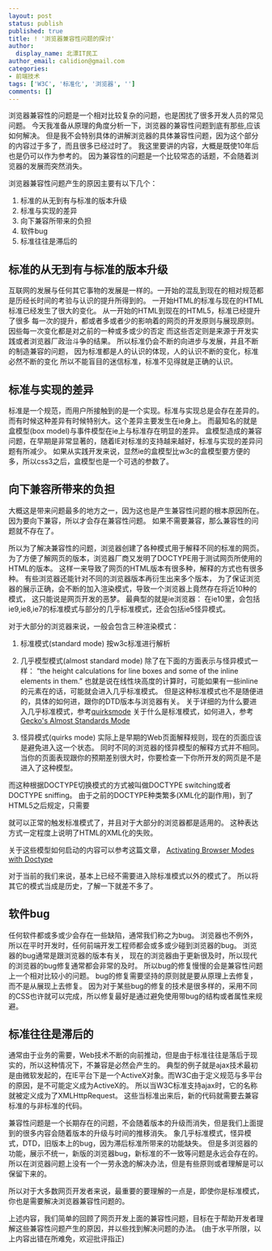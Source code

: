 ```yaml
---
layout: post
status: publish
published: true
title: ! '浏览器兼容性问题的探讨'
author:
  display_name: 北漂IT民工
author_email: calidion@gmail.com
categories:
- 前端技术
tags: ['W3C', '标准化', '浏览器', '']
comments: []
---
```


浏览器兼容性的问题是一个相对比较复杂的问题，也是困扰了很多开发人员的常见问题。
今天我准备从原理的角度分析一下，浏览器的兼容性问题到底有那些,应该如何解决。
但是我不会特别具体的讲解浏览器的具体兼容性问题，因为这个部分的内容过于多了，而且很多已经过时了。
我这里要讲的内容，大概是既使10年后也是仍可以作为参考的。
因为兼容性的问题是一个比较常态的话题，不会随着浏览器的发展而突然消失。

浏览器兼容性问题产生的原因主要有以下几个：
  1. 标准的从无到有与标准的版本升级
  2. 标准与实现的差异
  3. 向下兼容所带来的负担
  4. 软件bug
  5. 标准往往是滞后的


## 标准的从无到有与标准的版本升级

  互联网的发展与任何其它事物的发展是一样的。一开始的混乱到现在的相对规范都是历经长时间的考验与认识的提升所得到的。
  一开始HTML的标准与现在的HTML标准已经发生了很大的变化。
  从一开始的HTML到现在的HTML5，标准已经提升了很多
  每一次的提升，都或者多或者少的影响着的网页的开发原则与展现原则。
  因些每一次变化都是对之前的一种或多或少的否定
  而这些否定则是来源于开发实践或者浏览器厂政治斗争的结果。
  所以标准仍会不断的向进步与发展，并且不断的制造兼容的问题，
  因为标准都是人的认识的体现，人的认识不断的变化，标准必然不断的变化
  所以不能盲目的迷信标准，标准不见得就是正确的认识。

## 标准与实现的差异

  标准是一个规范，而用户所接触到的是一个实现。标准与实现总是会存在差异的。而有时候这种差异有时候特别大。这个差异主要发生在ie身上。
  而最知名的就是盒模型(box model)与事件模型在ie上与标准存在明显的差异。
  盒模型造成的兼容问题，在早期是非常显著的，随着IE对标准的支持越来越好，标准与实现的差异问题有所减少。
  如果从实践开发来说，显然ie的盒模型比w3c的盒模型要方便的多，所以css3之后，盒模型也是一个可选的参数了。

## 向下兼容所带来的负担

  大概这是带来问题最多的地方之一，因为这也是产生兼容性问题的根本原因所在。
  因为要向下兼容，所以才会存在兼容性问题。
  如果不需要兼容，那么兼容性的问题就不存在了。

  所以为了解决兼容性的问题，浏览器创建了各种模式用于解释不同的标准的网页。
  为了方便了解网页的版本，浏览器厂商又发明了DOCTYPE用于测试网页所使用的HTML的版本。
  这样一来导致了网页的HTML版本有很多种，解释的方式也有很多种。
  有些浏览器还能针对不同的浏览器版本再衍生出来多个版本，
  为了保证浏览器的展示正确，会不断的加入渲染模式，导致一个浏览器上竟然存在将近10种的模式，
  这只能说是网页开发的恶梦。
  最典型的就是ie浏览器：
  在ie10里，会包括ie9,ie8,ie7的标准模式与部分的几乎标准模式，还会包括ie5怪异模式。

  对于大部分的浏览器来说，一般会包含三种渲染模式：
  1. 标准模式(standard mode)
    按w3c标准进行解析

  2. 几乎模型模式(almost standard mode)
    除了在下面的方面表示与怪异模式一样：
    “the height calculations for line boxes and some of the inline elements in them.”
    也就是说在线性块高度的计算时，可能如果有一些inline的元素在的话，可能就会进入几乎标准模式。
    但是这种标准模式也不是随便进的，具体的如何进，跟你的DTD版本与浏览器有关。
    关于详细的为什么要进入几乎标准模式，参考[quirksmode](http://www.quirksmode.org/css/quirksmode.html)
    关于什么是标准模式，如何进入，参考[Gecko's Almost Standards Mode](https://developer.mozilla.org/en-US/docs/Gecko's_Almost_Standards_Mode)

  3. 怪异模式(quirks mode)
    实际上是早期的Web页面解释规则，现在的页面应该是避免进入这一个状态。
    同时不同的浏览器的怪异模型的解释方式并不相同。
    当你的页面表现跟你的预期差别很大时，你要检查一下你所开发的网页是不是进入了这种模型。

  而这种根据DOCTYPE切换模式的方式被叫做DOCTYPE switching或者DOCTYPE sniffing。
  由于之前的DOCTYPE种类繁多(XML化的副作用)，到了HTML5之后规定，只需要
  <!DOCTYPE html>
  就可以正常的触发标准模式了，并且对于大部分的浏览器都是适用的。
  这种表达方式一定程度上说明了HTML的XML化的失败。

  关于这些模型如何启动的内容可以参考这篇文章， [Activating Browser Modes with Doctype](https://hsivonen.fi/doctype/)

  对于当前的我们来说，基本上已经不需要进入除标准模式以外的模式了。
  所以将其它的模式当成是历史，了解一下就差不多了。

## 软件bug

  任何软件都或多或少会存在一些缺陷，通常我们称之为bug。
  浏览器也不例外，所以在平时开发时，任何前端开发工程师都会或多或少碰到浏览器的bug。
  浏览器的bug通常是跟浏览器的版本有关，
  现在的浏览器由于更新很及时，所以现代的浏览器的bug修复通常都会非常的及时。
  所以bug的修复慢慢的会是兼容性问题上一个相对比较小的问题。
  bug的修复需要坚持的原则就是要从原理上去修复，而不是从展现上去修复。
  因为对于某些bug的修复的技术是很多样的，采用不同的CSS也许就可以完成，所以修复最好是通过避免使用带bug的结构或者属性来规避。


## 标准往往是滞后的

  通常由于业务的需要，Web技术不断的向前推动，但是由于标准往往是落后于现实的，所以这种情况下，不兼容是必然会产生的。
  典型的例子就是ajax技术最初是由微软发起的，在IE平台下是一个ActiveX对象。而W3C由于定义规范与多平台的原因，是不可能定义成为ActiveX的。
  所以当W3C标准支持ajax时，它的名称就被定义成为了XMLHttpRequest。
  这些当标准出来后，新的代码就需要去兼容标准的与非标准的代码。

兼容性问题是一个长期存在的问题，不会随着版本的升级而消失，但是我们上面提到的很多内容会随着版本的升级与时间的推移消失。
象几乎标准模式，怪异模式，DTD，旧版本上的bug，因为滞后标准所带来的功能缺失。
但是多浏览器的功能，展示不统一，新版的浏览器bug，新标准的不一致等问题是永远会存在的。
所以在浏览器问题上没有一个一劳永逸的解决办法，但是有些原则或者理解是可以保留下来的。

所以对于大多数网页开发者来说，最重要的要理解的一点是，即使你是标准模式，你也是需要解决浏览器兼容性问题的。

上述内容，我们简单的回顾了网页开发上面的兼容性问题，目标在于帮助开发者理解这些兼容性问题产生的原因，并以些找到解决问题的办法。
(由于水平所限，以上内容出错在所难免，欢迎批评指正)
